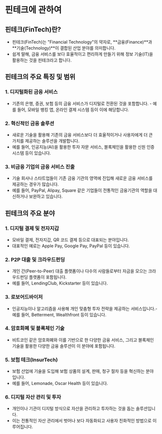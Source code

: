 # 핀테크에 관하여
## 핀테크(FinTech)란?
- 핀테크(FinTech)는 "Financial Technology"의 약자로, **금융(Finance)**과 **기술(Technology)**이 결합된 산업 분야를 의미합니다.
- 쉽게 말해, 금융 서비스를 보다 효율적이고 편리하게 만들기 위해 정보 기술(IT)을 활용하는 것을 핀테크라고 합니다.

## 핀테크의 주요 특징 및 범위
### 1. 디지털화된 금융 서비스
- 기존의 은행, 증권, 보험 등의 금융 서비스가 디지털로 전환된 것을 포함합니다. - 예를 들어, 모바일 뱅킹 앱, 온라인 결제 시스템 등이 이에 해당합니다.

### 2. 혁신적인 금융 솔루션
- 새로운 기술을 활용해 기존의 금융 서비스보다 더 효율적이거나 사용자에게 더 큰 가치를 제공하는 솔루션을 개발합니다.
- 예를 들어, 인공지능(AI)을 활용한 투자 자문 서비스, 블록체인을 활용한 신원 인증 시스템 등이 있습니다.

### 3. 비금융 기업의 금융 서비스 진출
- 기술 회사나 스타트업들이 기존 금융 기관의 영역에 진입해 새로운 금융 서비스를 제공하는 경우가 많습니다.
- 예를 들어, PayPal, Alipay, Square 같은 기업들이 전통적인 금융기관의 역할을 대신하거나 보완하고 있습니다.

## 핀테크의 주요 분야
### 1. 디지털 결제 및 전자지갑
- 모바일 결제, 전자지갑, QR 코드 결제 등으로 대표되는 분야입니다.
- 대표적인 예로는 Apple Pay, Google Pay, PayPal 등이 있습니다.

### 2. P2P 대출 및 크라우드펀딩
- 개인 간(Peer-to-Peer) 대출 플랫폼이나 다수의 사람들로부터 자금을 모으는 크라우드펀딩 플랫폼이 포함됩니다.
- 예를 들어, LendingClub, Kickstarter 등이 있습니다.

### 3. 로보어드바이저
- 인공지능이나 알고리즘을 사용해 개인 맞춤형 투자 전략을 제공하는 서비스입니다.- 예를 들어, Betterment, Wealthfront 등이 있습니다.

### 4. 암호화폐 및 블록체인 기술
- 비트코인 같은 암호화폐와 이를 기반으로 한 다양한 금융 서비스, 그리고 블록체인 기술을 활용한 다양한 금융 솔루션이 이 분야에 포함됩니다.

### 5. 보험 테크(InsurTech)
- 보험 산업에 기술을 도입해 보험 상품의 설계, 판매, 청구 절차 등을 혁신하는 분야입니다.
- 예를 들어, Lemonade, Oscar Health 등이 있습니다.

### 6. 디지털 자산 관리 및 투자
- 개인이나 기관이 디지털 방식으로 자산을 관리하고 투자하는 것을 돕는 솔루션입니다.
- 이는 전통적인 자산 관리에서 벗어나 보다 자동화되고 사용자 친화적인 방법으로 이루어집니다.
